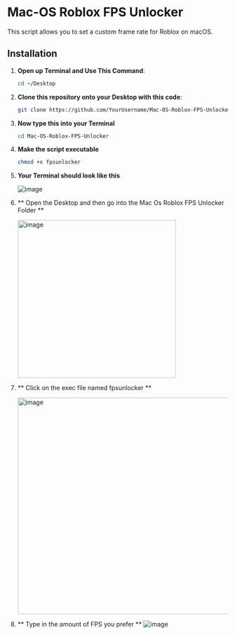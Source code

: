 # Mac-OS Roblox FPS Unlocker

This script allows you to set a custom frame rate for Roblox on macOS.

## Installation

1. **Open up Terminal and Use This Command**:
   ```bash
   cd ~/Desktop
2. **Clone this repository onto your Desktop with this code**:
   ```bash
   git clone https://github.com/YourUsername/Mac-OS-Roblox-FPS-Unlocker.git
3. **Now type this into your Terminal**
   ```bash
   cd Mac-OS-Roblox-FPS-Unlocker
4. **Make the script executable**
   ```bash
   chmod +x fpsunlocker
5. **Your Terminal should look like this**
   
   ![image](https://github.com/user-attachments/assets/6cd1276b-937c-4dd0-a174-8269c6230fa8)

6. ** Open the Desktop and then go into the Mac Os Roblox FPS Unlocker Folder **

   <img width="360" alt="image" src="https://github.com/user-attachments/assets/cad94142-f7e9-486a-9084-7c8a57a3b876">

7. ** Click on the exec file named fpsunlocker **

   <img width="494" alt="image" src="https://github.com/user-attachments/assets/77acc7cc-2c3f-4d5c-8b7a-2b512fbe8459">

9. ** Type in the amount of FPS you prefer **
    ![image](https://github.com/user-attachments/assets/ec4ca4e3-e520-4f7a-ba58-631173c82340)







